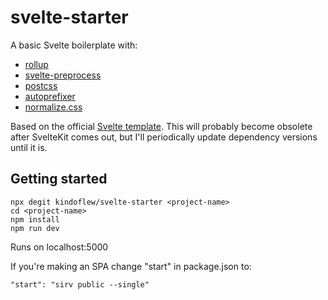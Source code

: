 # svelte-starter

A basic Svelte boilerplate with:
* [rollup](https://github.com/rollup/rollup)
* [svelte-preprocess](https://github.com/sveltejs/svelte-preprocess)
* [postcss](https://github.com/postcss/postcss)
* [autoprefixer](https://github.com/postcss/autoprefixer)
* [normalize.css](https://github.com/necolas/normalize.css)

Based on the official [Svelte template](https://github.com/sveltejs/template).
This will probably become obsolete after SvelteKit comes out, but I'll periodically 
update dependency versions until it is.

## Getting started

```
npx degit kindoflew/svelte-starter <project-name>
cd <project-name>
npm install
npm run dev
```

Runs on localhost:5000

If you're making an SPA change "start" in package.json to:
```
"start": "sirv public --single"
``` 


